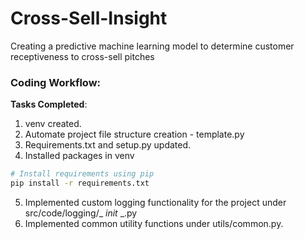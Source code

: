 # Cross-Sell-Insight
 Creating a predictive machine learning model to determine customer receptiveness to cross-sell pitches


### Coding Workflow:
**Tasks Completed**:
1. venv created.
2. Automate project file structure creation - template.py
3. Requirements.txt and setup.py updated.
4. Installed packages in venv
```bash
# Install requirements using pip
pip install -r requirements.txt
``` 
5. Implemented custom logging functionality for the project under src/code/logging/_ _init_ _.py
6. Implemented common utility functions under utils/common.py.
